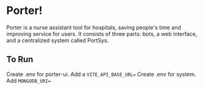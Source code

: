 # Porter!

Porter is a nurse assistant tool for hospitals, saving people's time and improving service for users.
It consists of three parts: bots, a web interface, and a centralized system called PortSys.

## To Run

Create .env for porter-ui. Add a `VITE_API_BASE_URL=`
Create .env for system. Add `MONGODB_URI=`